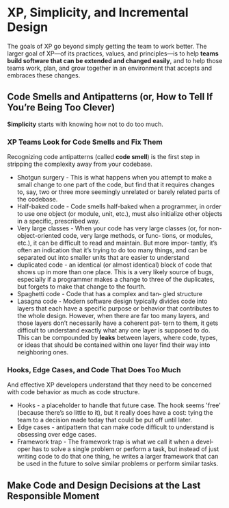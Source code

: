 # XP, Simplicity, and Incremental Design
The goals of XP go beyond simply getting the team to work better. The larger goal of XP—of its practices, values, and principles—is to help **teams build software that can be extended and changed easily**, and to help those teams work, plan, and grow together in an environment that accepts and embraces these changes.

## Code Smells and Antipatterns (or, How to Tell If You’re Being Too Clever)
**Simplicity** starts with knowing how not to do too much.

### XP Teams Look for Code Smells and Fix Them
Recognizing code antipatterns (called **code smell**) is the first step in stripping the complexity away from your codebase.
* Shotgun surgery - This is what happens when you attempt to make a small change to one part of the code, but find that it requires changes to, say, two or three more seemingly unrelated or barely related parts of the codebase.
* Half-baked code - Code smells half-baked when a programmer, in order to use one object (or module, unit, etc.), must also initialize other objects in a specific, prescribed way.
* Very large classes - When your code has very large classes (or, for non-object-oriented code, very large methods, or func‐ tions, or modules, etc.), it can be difficult to read and maintain. But more impor‐ tantly, it’s often an indication that it’s trying to do too many things, and can be separated out into smaller units that are easier to understand
* duplicated code - an identical (or almost identical) block of code that shows up in more than one place. This is a very likely source of bugs, especially if a programmer makes a change to three of the duplicates, but forgets to make that change to the fourth.
* Spaghetti code - Code that has a complex and tan‐ gled structure
* Lasagna code - Modern software design typically divides code into layers that each have a specific purpose or behavior that contributes to the whole design. However, when there are far too many layers, and those layers don’t necessarily have a coherent pat‐ tern to them, it gets difficult to understand exactly what any one layer is supposed to do. This can be compounded by **leaks** between layers, where code, types, or ideas that should be contained within one layer find their way into neighboring ones.

### Hooks, Edge Cases, and Code That Does Too Much
And effective XP developers understand that they need to be concerned with code behavior as much as code structure.
* Hooks - a placeholder to handle that future case. The hook seems 'free' (because there’s so little to it), but it really does have a cost: tying the team to a decision made today that could be put off until later.
* Edge cases - antipattern that can make code difficult to understand is obsessing over edge cases.
* Framework trap - The framework trap is what we call it when a devel‐ oper has to solve a single problem or perform a task, but instead of just writing code to do that one thing, he writes a larger framework that can be used in the future to solve similar problems or perform similar tasks.

## Make Code and Design Decisions at the Last Responsible Moment
